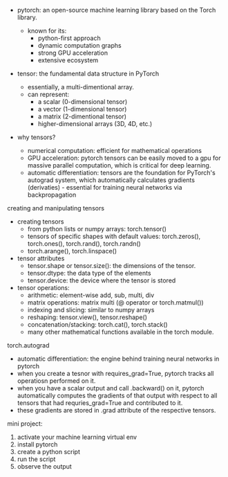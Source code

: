 - pytorch: an open-source machine learning library based on the Torch library.
    - known for its:
        - python-first approach
        - dynamic computation graphs
        - strong GPU acceleration
        - extensive ecosystem

- tensor: the fundamental data structure in PyTorch
    - essentially, a multi-dimentional array.
    - can represent:
        - a scalar (0-dimensional tensor)
        - a vector (1-dimensional tensor)
        - a matrix (2-dimentional tensor)
        - higher-dimensional arrays (3D, 4D, etc.)

- why tensors?
    - numerical computation: efficient for mathematical operations
    - GPU acceleration: pytorch tensors can be easily moved to a gpu for massive parallel computation, which is critical for deep learning.
    - automatic differentiation: tensors are the foundation for PyTorch's autograd system, which automatically calculates gradients (derivaties) - essential for training neural networks via backpropagation

creating and manipulating tensors
- creating tensors
    - from python lists or numpy arrays: torch.tensor()
    - tensors of specific shapes with default values: torch.zeros(), torch.ones(), torch.rand(), torch.randn()
    - torch.arange(), torch.linspace()
- tensor attributes
    - tensor.shape or tensor.size(): the dimensions of the tensor.
    - tensor.dtype: the data type of the elements
    - tensor.device: the device where the tensor is stored
- tensor operations:
    - arithmetic: element-wise add, sub, multi, div
    - matrix operations: matrix multi (@ operator or torch.matmul())
    - indexing and slicing: similar to numpy arrays
    - reshaping: tensor.view(), tensor.reshape()
    - concatenation/stacking: torch.cat(), torch.stack()
    - many other mathematical functions available in the torch module.

torch.autograd 
- automatic differentiation: the engine behind training neural networks in pytorch
- when you create a tesnor with requires_grad=True, pytorch tracks all operatiosn performed on it.
- when you have a scalar output and call .backward() on it, pytorch automatically computes the gradients of that output with respect to all tensors that had requries_grad=True and contributed to it.
- these gradients are stored in .grad attribute of the respective tensors.

mini project:
1. activate your machine learning virtual env
2. install pytorch
3. create a python script
4. run the script
5. observe the output
